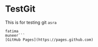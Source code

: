 # TestGit
This is for testing git
`asra`
```asra
fatima
muneer```
[GitHub Pages](https://pages.github.com)

